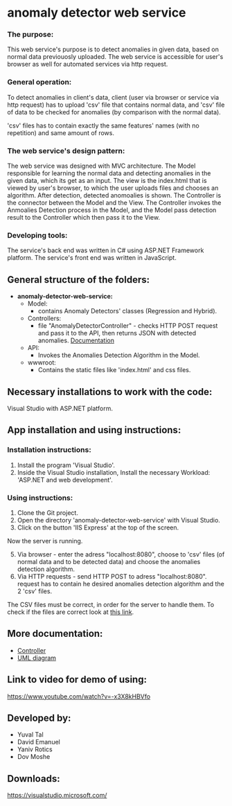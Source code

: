 # anomaly detector web service

### The purpose:
This web service's purpose is to detect anomalies in given data, based on normal data previouosly uploaded.
The web service is accessible for user's browser as well for automated services via http request.

### General operation:
To detect anomalies in client's data, client (user via browser or service via http request) has to upload 'csv' file that contains normal data, and 'csv' file of data to be checked for anomalies (by comparison with the normal data).

'csv' files has to contain exactly the same features' names (with no repetition) and same amount of rows.

### The web service's design pattern:
The web service was designed with MVC architecture.
The Model responsible for learning the normal data and detecting anomalies in the given data, which its get as an input.
The view is the index.html that is viewed by user's browser, to which the user uploads files and chooses an algorithm. After detection, detected anomoalies is shown.
The Controller is the connector between the Model and the View.
The Controller invokes the Anmoalies Detection process in the Model, and the Model pass detection result to the Controller which then pass it to the View.

### Developing tools:
The service's back end was written in C# using ASP.NET Framework platform.
The service's front end was written in JavaScript.

## General structure of the folders:
- **anomaly-detector-web-service:**
    - Model:
      - contains Anomaly Detectors' classes (Regression and Hybrid).
    - Controllers:
      - file "AnomalyDetectorController" - checks HTTP POST request and pass it to the API, then returns JSON with detected anomalies. [Documentation](documentation/comments_on_AnomalyDetectorController.md)
    - API:
      - Invokes the Anomalies Detection Algorithm in the Model.
    - wwwroot:
      - Contains the static files like 'index.html' and css files.


## Necessary installations to work with the code:
Visual Studio with ASP.NET platform.

## App installation and using instructions:

### Installation instructions:
1. Install the program 'Visual Studio'.
2. Inside the Visual Studio installation, Install the necessary Workload: 'ASP.NET and web development'.


### Using instructions:
1. Clone the Git project.
2. Open the directory 'anomaly-detector-web-service' with Visual Studio.
3. Click on the button 'IIS Express' at the top of the screen.

Now the server is running.

5. Via browser - enter the adress "localhost:8080", choose to 'csv' files (of normal data and to be detected data) and choose the anomalies detection algorithm.
6. Via HTTP requests - send HTTP POST to adress "localhost:8080". request has to contain he desired anomalies detection algorithm and the 2 'csv' files.

The CSV files must be correct, in order for the server to handle them. To check if the files are correct look at [this link](documentation/comments_for_indexhtml.md).

## More documentation:
- [Controller](documentation/comments_on_AnomalyDetectorController.md)
- [UML diagram](documentation/UML.png)


## Link to video for demo of using:
https://www.youtube.com/watch?v=-x3X8kHBVfo

## Developed by:
* Yuval Tal
* David Emanuel
* Yaniv Rotics
* Dov Moshe

## Downloads:
https://visualstudio.microsoft.com/
